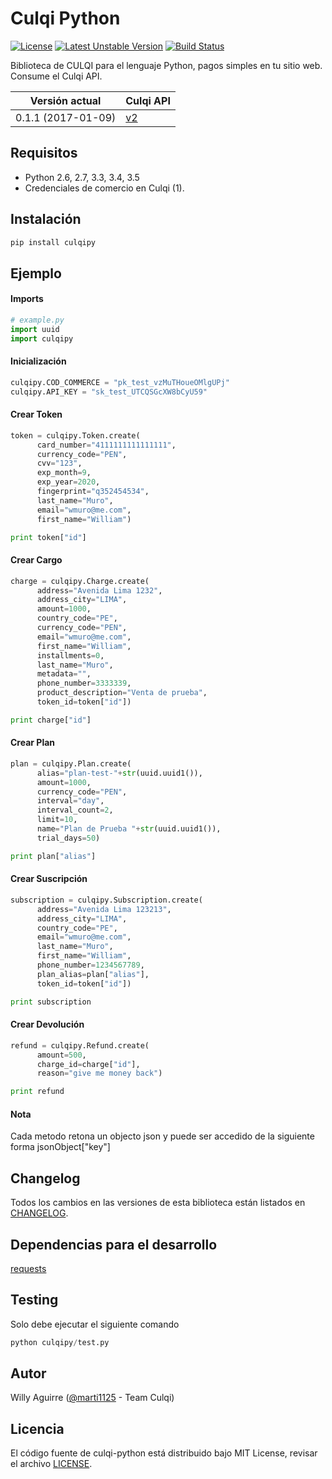 # Culqi Python

[![License](https://poser.pugx.org/culqi/culqi-php/license)](https://github.com/culqi/culqi-python/blob/master/LICENSE.txt)
[![Latest Unstable Version](https://poser.pugx.org/culqi/culqi-php/v/unstable)](https://pypi.python.org/pypi/culqi_py)
[![Build Status](https://travis-ci.org/culqi/culqi-python.svg?branch=master)](https://travis-ci.org/culqi/culqi-python)

Biblioteca de CULQI para el lenguaje Python, pagos simples en tu sitio web. Consume el Culqi API.

| Versión actual|Culqi API|
|----|----|
| 0.1.1 (2017-01-09) |[v2](https://beta.culqi.com)|

## Requisitos

- Python 2.6, 2.7, 3.3, 3.4, 3.5
- Credenciales de comercio en Culqi (1).

## Instalación

```bash
pip install culqipy
```

## Ejemplo

#### Imports

```python
# example.py
import uuid
import culqipy
```
#### Inicialización

```python
culqipy.COD_COMMERCE = "pk_test_vzMuTHoueOMlgUPj"
culqipy.API_KEY = "sk_test_UTCQSGcXW8bCyU59"
```

#### Crear Token

```python
token = culqipy.Token.create(
      card_number="4111111111111111",
      currency_code="PEN",
      cvv="123",
      exp_month=9,
      exp_year=2020,
      fingerprint="q352454534",
      last_name="Muro",
      email="wmuro@me.com",
      first_name="William")

print token["id"]
```

#### Crear Cargo

```python
charge = culqipy.Charge.create(
      address="Avenida Lima 1232",
      address_city="LIMA",
      amount=1000,
      country_code="PE",
      currency_code="PEN",
      email="wmuro@me.com",
      first_name="William",
      installments=0,
      last_name="Muro",
      metadata="",
      phone_number=3333339,
      product_description="Venta de prueba",
      token_id=token["id"])

print charge["id"]
```

#### Crear Plan

```python
plan = culqipy.Plan.create(
      alias="plan-test-"+str(uuid.uuid1()),
      amount=1000,
      currency_code="PEN",
      interval="day",
      interval_count=2,
      limit=10,
      name="Plan de Prueba "+str(uuid.uuid1()),
      trial_days=50)

print plan["alias"]
```

#### Crear Suscripción

```python
subscription = culqipy.Subscription.create(
      address="Avenida Lima 123213",
      address_city="LIMA",
      country_code="PE",
      email="wmuro@me.com",
      last_name="Muro",
      first_name="William",
      phone_number=1234567789,
      plan_alias=plan["alias"],
      token_id=token["id"])

print subscription
```

#### Crear Devolución

```python
refund = culqipy.Refund.create(
      amount=500,
      charge_id=charge["id"],
      reason="give me money back")

print refund
```
#### Nota
Cada metodo retona un objecto json y puede ser accedido de la siguiente forma jsonObject["key"]

## Changelog

Todos los cambios en las versiones de esta biblioteca están listados en [CHANGELOG](CHANGELOG).

## Dependencias para el desarrollo

[requests](http://docs.python-requests.org/en/master/)

## Testing

Solo debe ejecutar el siguiente comando

```python
python culqipy/test.py
```


## Autor

Willy Aguirre ([@marti1125](https://github.com/marti1125) - Team Culqi)

## Licencia

El código fuente de culqi-python está distribuido bajo MIT License, revisar el archivo [LICENSE](https://github.com/culqi/culqi-python/blob/master/LICENSE.txt).
